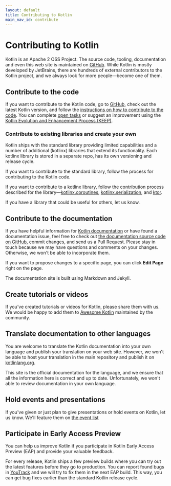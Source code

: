 ```yaml
---
layout: default
title: Contributing to Kotlin
main_nav_id: contribute
---
```


# Contributing to Kotlin

Kotlin is an Apache 2 OSS Project. The source code, tooling, documentation and even this web site is maintained on [GitHub](https://github.com/jetbrains/kotlin). While Kotlin is mostly developed by JetBrains, there are hundreds of external contributors to the Kotlin project, and we always look for more people&mdash;become one of them. 

## Contribute to the code

If you want to contribute to the Kotlin code, go to [GitHub](https://github.com/jetbrains/kotlin), check out the latest Kotlin version,
 and follow the [instructions on how to contribute to the code](https://github.com/JetBrains/kotlin/blob/master/docs/contributing.md).
You can complete [open tasks](https://youtrack.jetbrains.com/issues/KT?q=tag:%20%7BUp%20For%20Grabs%7D%20and%20State:%20Open) or suggest an improvement using the [Kotlin Evolution and Enhancement Process (KEEP)](https://github.com/Kotlin/KEEP).

### Contribute to existing libraries and create your own

Kotlin ships with the standard library providing limited capabilities and a number of additional (kotlinx) libraries that extend its functionality. 
Each kotlinx library is stored in a separate repo, has its own versioning and release cycle. 

If you want to contribute to the standard library, follow the process for contributing to the Kotlin code.

If you want to contribute to a kotlinx library, follow the contribution process described for the library&mdash;[kotlinx.coroutines](https://github.com/Kotlin/kotlinx.coroutines),
 [kotlinx.serialization](https://github.com/Kotlin/kotlinx.serialization/blob/master/CONTRIBUTING.md), and [ktor](https://github.com/ktorio/ktor/blob/master/CONTRIBUTING.md).


If you have a library that could be useful for others, let us know.

## Contribute to the documentation

If you have helpful information for [Kotlin documentation](https://kotlinlang.org/docs/reference/) or have found a documentation issue, feel free to check out [the documentation source code on GitHub](https://github.com/jetbrains/kotlin-web-site),
commit changes, and send us a Pull Request. Please stay in touch because we may have questions and comments on your changes. Otherwise, we won't be able to incorporate them. 

If you want to propose changes to a specific page, you can click **Edit Page** right on the page.
  
The documentation site is built using Markdown and Jekyll. 

## Create tutorials or videos

If you've created tutorials or videos for Kotlin, please share them with us. We would be happy to add them to [Awesome Kotlin](https://kotlin.link/) maintained by the community.

## Translate documentation to other languages

You are welcome to translate the Kotlin documentation into your own language and publish your translation on your web site.
However, we won't be able to host your translation in the main repository and publish it on [kotlinlang.org](https://kotlinlang.org/docs/reference/).

This site is the official documentation for the language, and we ensure that all the information here
is correct and up to date. Unfortunately, we won't able to review documentation in your own language. 

## Hold events and presentations

If you've given or just plan to give presentations or hold events on Kotlin, let us know. We'll feature them on [the event list](http://kotlinlang.org/docs/events.html)

## Participate in Early Access Preview

You can help us improve Kotlin if you participate in Kotlin Early Access Preview (EAP) and provide your valuable feedback.
 
For every release, Kotlin ships a few preview builds where you can try out the latest features before they go to production. You can report found bugs in [YouTrack](https://kotl.in/issue) 
and we will try to fix them in the next EAP build. This way, you can get bug fixes earlier than the standard Kotlin release cycle.
 
